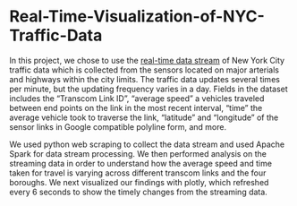 # Real-Time-Visualization-of-NYC-Traffic-Data
In this project, we chose to use the <a href="http://207.251.86.229/nyc-links-cams/LinkSpeedQuery.txt">real-time data stream</a> of New York City traffic data which is collected from the sensors located on major arterials and highways within the city limits.
The traffic data updates several times per minute, but the updating frequency varies in a
day. Fields in the dataset includes the “Transcom Link ID”, “average speed” a vehicles traveled
between end points on the link in the most recent interval, “time” the average vehicle took to
traverse the link, “latitude” and “longitude” of the sensor links in Google compatible polyline
form, and more.

We used python web scraping to collect the data stream and used Apache Spark for data
stream processing. We then performed analysis on the streaming data in order to understand
how the average speed and time taken for travel is varying across different transcom links and
the four boroughs. We next visualized our findings with plotly, which refreshed every 6 seconds
to show the timely changes from the streaming data.

